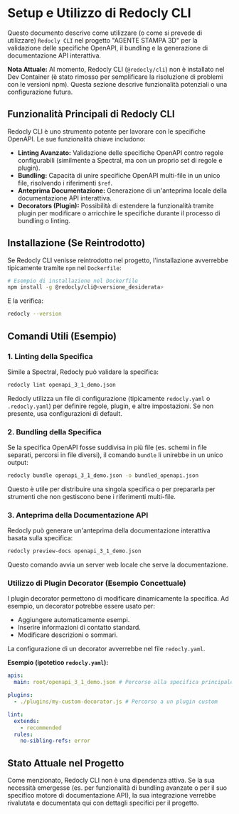 # Setup e Utilizzo di Redocly CLI

Questo documento descrive come utilizzare (o come si prevede di utilizzare) `Redocly CLI` nel progetto "AGENTE STAMPA 3D" per la validazione delle specifiche OpenAPI, il bundling e la generazione di documentazione API interattiva.

**Nota Attuale:** Al momento, Redocly CLI (`@redocly/cli`) non è installato nel Dev Container (è stato rimosso per semplificare la risoluzione di problemi con le versioni npm). Questa sezione descrive funzionalità potenziali o una configurazione futura.

## Funzionalità Principali di Redocly CLI

Redocly CLI è uno strumento potente per lavorare con le specifiche OpenAPI. Le sue funzionalità chiave includono:

- **Linting Avanzato:** Validazione delle specifiche OpenAPI contro regole configurabili (similmente a Spectral, ma con un proprio set di regole e plugin).
- **Bundling:** Capacità di unire specifiche OpenAPI multi-file in un unico file, risolvendo i riferimenti `$ref`.
- **Anteprima Documentazione:** Generazione di un'anteprima locale della documentazione API interattiva.
- **Decorators (Plugin):** Possibilità di estendere la funzionalità tramite plugin per modificare o arricchire le specifiche durante il processo di bundling o linting.

## Installazione (Se Reintrodotto)

Se Redocly CLI venisse reintrodotto nel progetto, l'installazione avverrebbe tipicamente tramite `npm` nel `Dockerfile`:

```bash
# Esempio di installazione nel Dockerfile
npm install -g @redocly/cli@<versione_desiderata>
```

E la verifica:

```bash
redocly --version
```

## Comandi Utili (Esempio)

### 1. Linting della Specifica

Simile a Spectral, Redocly può validare la specifica:

```bash
redocly lint openapi_3_1_demo.json
```

Redocly utilizza un file di configurazione (tipicamente `redocly.yaml` o `.redocly.yaml`) per definire regole, plugin, e altre impostazioni. Se non presente, usa configurazioni di default.

### 2. Bundling della Specifica

Se la specifica OpenAPI fosse suddivisa in più file (es. schemi in file separati, percorsi in file diversi), il comando `bundle` li unirebbe in un unico output:

```bash
redocly bundle openapi_3_1_demo.json -o bundled_openapi.json
```

Questo è utile per distribuire una singola specifica o per prepararla per strumenti che non gestiscono bene i riferimenti multi-file.

### 3. Anteprima della Documentazione API

Redocly può generare un'anteprima della documentazione interattiva basata sulla specifica:

```bash
redocly preview-docs openapi_3_1_demo.json
```

Questo comando avvia un server web locale che serve la documentazione.

### Utilizzo di Plugin Decorator (Esempio Concettuale)

I plugin decorator permettono di modificare dinamicamente la specifica. Ad esempio, un decorator potrebbe essere usato per:

- Aggiungere automaticamente esempi.
- Inserire informazioni di contatto standard.
- Modificare descrizioni o sommari.

La configurazione di un decorator avverrebbe nel file `redocly.yaml`.

**Esempio (ipotetico `redocly.yaml`):**

```yaml
apis:
  main: root/openapi_3_1_demo.json # Percorso alla specifica principale

plugins:
  - ./plugins/my-custom-decorator.js # Percorso a un plugin custom

lint:
  extends:
    - recommended
  rules:
    no-sibling-refs: error
```

## Stato Attuale nel Progetto

Come menzionato, Redocly CLI non è una dipendenza attiva. Se la sua necessità emergesse (es. per funzionalità di bundling avanzate o per il suo specifico motore di documentazione API), la sua integrazione verrebbe rivalutata e documentata qui con dettagli specifici per il progetto.
